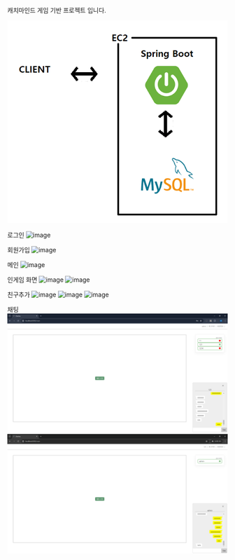 캐치마인드 게임 기반 프로젝트 입니다.

![alt text](image-2.png)

로그인
![image](https://github.com/gyeongjunGitHub/web-game/assets/147642843/a6178be4-53ed-4544-95e2-16979adc9793)

회원가입
![image](https://github.com/gyeongjunGitHub/web-game/assets/147642843/e0b5bf20-5835-4511-b2f2-e67e8d7efe05)

메인
![image](https://github.com/gyeongjunGitHub/web-game/assets/147642843/224b97ab-05ff-4e27-a03a-44fbfe1e3c0b)

인게임 화면
![image](https://github.com/gyeongjunGitHub/web-game/assets/147642843/31b0941c-d194-4256-a54b-eeb406a7fea1)
![image](https://github.com/gyeongjunGitHub/web-game/assets/147642843/64d52593-fb1d-4407-8c06-fc05fc5127f0)

친구추가
![image](https://github.com/gyeongjunGitHub/web-game/assets/147642843/13c04685-cf86-4783-a843-176499956b0d)
![image](https://github.com/gyeongjunGitHub/web-game/assets/147642843/bfcc48b8-f483-4ccc-802e-698ec36cd11d)
![image](https://github.com/gyeongjunGitHub/web-game/assets/147642843/8bce254d-3c67-44f2-ae5b-b945b280606b)

채팅
![alt text](image.png)
![alt text](image-1.png)
